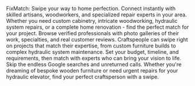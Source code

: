 FixMatch: Swipe your way to home perfection. Connect instantly with skilled artisans, woodworkers, and specialized repair experts in your area. Whether you need custom cabinetry, intricate woodworking, hydraulic system repairs, or a complete home renovation - find the perfect match for your project.
Browse verified professionals with photo galleries of their work, specialties, and real customer reviews. Craftspeople can swipe right on projects that match their expertise, from custom furniture builds to complex hydraulic system maintenance. Set your budget, timeline, and requirements, then match with experts who can bring your vision to life.
Skip the endless Google searches and unreturned calls. Whether you're dreaming of bespoke wooden furniture or need urgent repairs for your hydraulic elevator, find your perfect craftsperson with a swipe.

